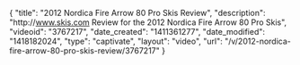 {
    "title": "2012 Nordica Fire Arrow 80 Pro Skis Review",
    "description": "http:\/\/www.skis.com Review for the 2012 Nordica Fire Arrow 80 Pro Skis",
    "videoid": "3767217",
    "date_created": "1411361277",
    "date_modified": "1418182024",
    "type": "captivate",
    "layout": "video",
    "url": "\/v\/2012-nordica-fire-arrow-80-pro-skis-review\/3767217"
}